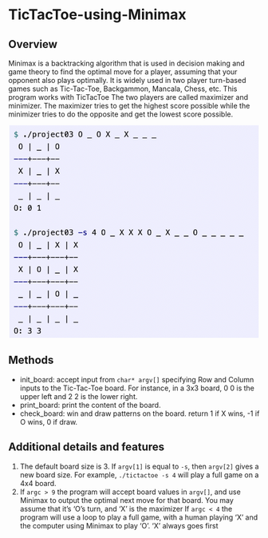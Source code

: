 # TicTacToe-using-Minimax

## Overview
Minimax is a backtracking algorithm that is used in decision making and game theory to find the optimal move for a player, assuming that your opponent also plays optimally. It is widely used in two player turn-based games such as Tic-Tac-Toe, Backgammon, Mancala, Chess, etc. This program works with TicTacToe
The two players are called maximizer and minimizer. The maximizer tries to get the highest score possible while the minimizer tries to do the opposite and get the lowest score possible.

<p align="center">
  <img src="./sample.png" alt="Sample Screenshot" width="500">
</p>

## Methods
+ init_board: accept input from ```char* argv[]``` specifying Row and Column inputs to the Tic-Tac-Toe board. For instance, in a 3x3 board, 0 0 is the upper left and 2 2 is the lower right.
+ print_board: print the content of the board.
+ check_board: win and draw patterns on the board. return 1 if X wins, -1 if O wins, 0 if draw.

## Additional details and features
1. The default board size is 3. If ```argv[1]``` is equal to ```-s```, then ```argv[2]``` gives a new board size. For example, ```./tictactoe -s 4``` will play a full game on a 4x4 board.
2. If ```argc > 9``` the program will accept board values in ```argv[]```, and use Minimax to output the optimal next move for that board.
You may assume that it’s ‘O’s turn, and ‘X’ is the maximizer
If ```argc < 4``` the program will use a loop to play a full game, with a human playing ‘X’ and the computer using Minimax to play ‘O’.
‘X’ always goes first